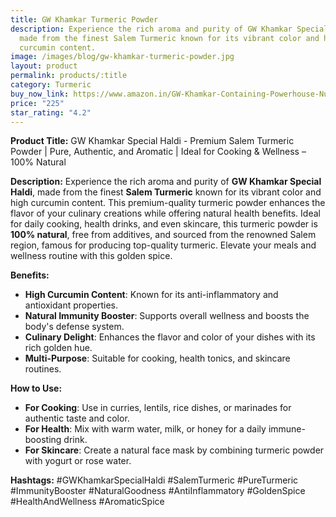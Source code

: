 ```yaml
---
title: GW Khamkar Turmeric Powder
description: Experience the rich aroma and purity of GW Khamkar Special Haldi,
  made from the finest Salem Turmeric known for its vibrant color and high
  curcumin content.
image: /images/blog/gw-khamkar-turmeric-powder.jpg
layout: product
permalink: products/:title
category: Turmeric
buy_now_link: https://www.amazon.in/GW-Khamkar-Containing-Powerhouse-Nutrients/dp/B0BQM9SM4P/ref=sr_1_40?crid=1IBX4K52DVNNJ&tag=m0150-21
price: "225"
star_rating: "4.2"
---
```

**Product Title:** GW Khamkar Special Haldi - Premium Salem Turmeric Powder | Pure, Authentic, and Aromatic | Ideal for Cooking & Wellness – 100% Natural

**Description:**
Experience the rich aroma and purity of **GW Khamkar Special Haldi**, made from the finest **Salem Turmeric** known for its vibrant color and high curcumin content. This premium-quality turmeric powder enhances the flavor of your culinary creations while offering natural health benefits. Ideal for daily cooking, health drinks, and even skincare, this turmeric powder is **100% natural**, free from additives, and sourced from the renowned Salem region, famous for producing top-quality turmeric. Elevate your meals and wellness routine with this golden spice.

**Benefits:**
- **High Curcumin Content**: Known for its anti-inflammatory and antioxidant properties.
- **Natural Immunity Booster**: Supports overall wellness and boosts the body's defense system.
- **Culinary Delight**: Enhances the flavor and color of your dishes with its rich golden hue.
- **Multi-Purpose**: Suitable for cooking, health tonics, and skincare routines.

**How to Use:**
- **For Cooking**: Use in curries, lentils, rice dishes, or marinades for authentic taste and color.
- **For Health**: Mix with warm water, milk, or honey for a daily immune-boosting drink.
- **For Skincare**: Create a natural face mask by combining turmeric powder with yogurt or rose water.

**Hashtags:**
#GWKhamkarSpecialHaldi #SalemTurmeric #PureTurmeric #ImmunityBooster #NaturalGoodness #AntiInflammatory #GoldenSpice #HealthAndWellness #AromaticSpice
